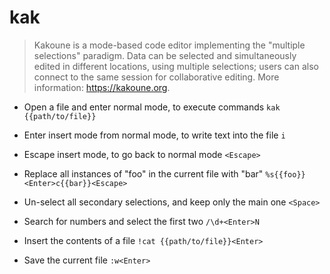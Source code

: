 # kak
> Kakoune is a mode-based code editor implementing the "multiple selections" paradigm.
> Data can be selected and simultaneously edited in different locations, using multiple selections; users can also connect to the same session for collaborative editing.
> More information: <https://kakoune.org>.

- Open a file and enter normal mode, to execute commands
`kak {{path/to/file}}`

- Enter insert mode from normal mode, to write text into the file
`i`

- Escape insert mode, to go back to normal mode
`<Escape>`

- Replace all instances of "foo" in the current file with "bar"
`%s{{foo}}<Enter>c{{bar}}<Escape>`

- Un-select all secondary selections, and keep only the main one
`<Space>`

- Search for numbers and select the first two
`/\d+<Enter>N`

- Insert the contents of a file
`!cat {{path/to/file}}<Enter>`

- Save the current file
`:w<Enter>`
